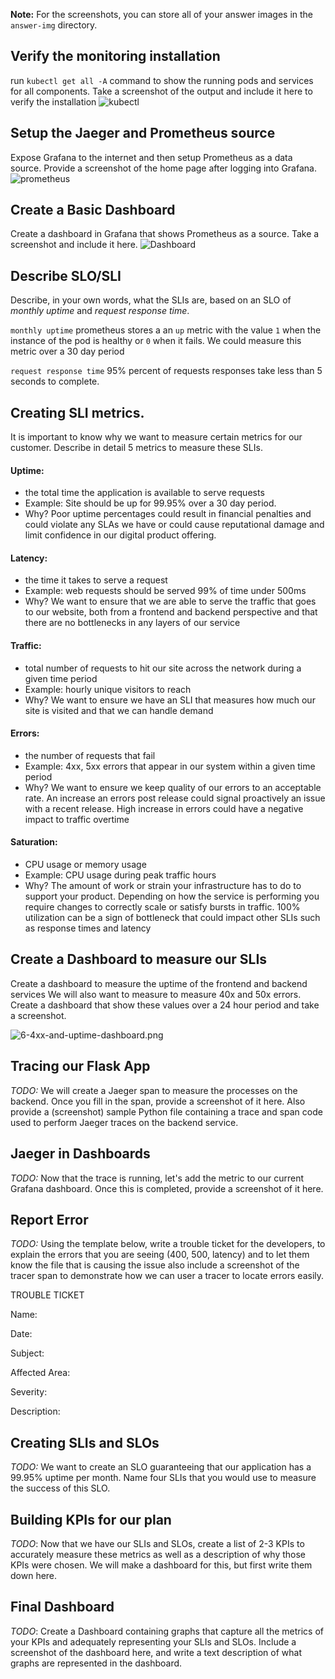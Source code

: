 **Note:** For the screenshots, you can store all of your answer images in the `answer-img` directory.

## Verify the monitoring installation
run `kubectl get all -A` command to show the running pods and services for all components. Take a screenshot of the output and include it here to verify the installation
![kubectl](./answer-img/kubectl_get_all.png)

## Setup the Jaeger and Prometheus source
Expose Grafana to the internet and then setup Prometheus as a data source. Provide a screenshot of the home page after logging into Grafana.
![prometheus](./answer-img/prometheus.png)

## Create a Basic Dashboard
Create a dashboard in Grafana that shows Prometheus as a source. Take a screenshot and include it here.
![Dashboard](./answer-img/SampleDashboard.png)

## Describe SLO/SLI
Describe, in your own words, what the SLIs are, based on an SLO of *monthly uptime* and *request response time*.

`monthly uptime` prometheus stores a an `up` metric with the value `1` when the instance of the pod is healthy or `0` when it fails. We could measure this metric over a 30 day period

`request response time` 95% percent of requests responses take less than 5 seconds to complete. 

## Creating SLI metrics. 
It is important to know why we want to measure certain metrics for our customer. Describe in detail 5 metrics to measure these SLIs. 

####  Uptime: 
- the total time the application is available to serve requests
- Example: Site should be up for 99.95% over a 30 day period.
- Why? Poor uptime percentages could result in financial penalties and could violate any SLAs we have or could cause reputational damage and limit confidence in our digital product offering.

#### Latency:
- the time it takes to serve a request
- Example: web requests should be served 99% of time under 500ms
- Why? We want to ensure that we are able to serve the traffic that goes to our website, both from a frontend and backend perspective and that there are no bottlenecks in any layers of our service

#### Traffic:
- total number of requests to hit our site across the network during a given time period
- Example: hourly unique visitors to reach 
- Why? We want to ensure we have an SLI that measures how much our site is visited and that we can handle demand 

#### Errors:
- the number of requests that fail
- Example: 4xx, 5xx errors that appear in our system within a given time period
- Why? We want to ensure we keep quality of our errors to an acceptable rate. An increase an errors post release could signal proactively an issue with a recent release. High increase in errors could have a negative impact to traffic overtime

#### Saturation:
- CPU usage or memory usage
- Example: CPU usage during peak traffic hours
- Why? The amount of work or strain your infrastructure has to do to support your product. Depending on how the service is performing you require changes to correctly scale or satisfy bursts in traffic. 100% utilization can be a sign of bottleneck that could impact other SLIs such as response times and latency

## Create a Dashboard to measure our SLIs
Create a dashboard to measure the uptime of the frontend and backend services 
We will also want to measure to measure 40x and 50x errors. 
Create a dashboard that show these values over a 24 hour period and take a screenshot.

![6-4xx-and-uptime-dashboard.png](./answer-img/6-4xx-and-uptime-dashboard.png)

## Tracing our Flask App
*TODO:*  We will create a Jaeger span to measure the processes on the backend. Once you fill in the span, provide a screenshot of it here. Also provide a (screenshot) sample Python file containing a trace and span code used to perform Jaeger traces on the backend service.

## Jaeger in Dashboards
*TODO:* Now that the trace is running, let's add the metric to our current Grafana dashboard. Once this is completed, provide a screenshot of it here.

## Report Error
*TODO:* Using the template below, write a trouble ticket for the developers, to explain the errors that you are seeing (400, 500, latency) and to let them know the file that is causing the issue also include a screenshot of the tracer span to demonstrate how we can user a tracer to locate errors easily.

TROUBLE TICKET

Name:

Date:

Subject:

Affected Area:

Severity:

Description:


## Creating SLIs and SLOs
*TODO:* We want to create an SLO guaranteeing that our application has a 99.95% uptime per month. Name four SLIs that you would use to measure the success of this SLO.

## Building KPIs for our plan
*TODO*: Now that we have our SLIs and SLOs, create a list of 2-3 KPIs to accurately measure these metrics as well as a description of why those KPIs were chosen. We will make a dashboard for this, but first write them down here.

## Final Dashboard
*TODO*: Create a Dashboard containing graphs that capture all the metrics of your KPIs and adequately representing your SLIs and SLOs. Include a screenshot of the dashboard here, and write a text description of what graphs are represented in the dashboard.  


